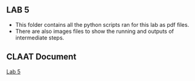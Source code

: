 ## LAB 5

- This folder contains all the python scripts ran for this lab as pdf files.
- There are also images files to show the running and outputs of intermediate steps.

## CLAAT Document
[Lab 5](https://codelabs-preview.appspot.com/?file_id=1gVMGvn3LrFbWsOvHRgUBSp8GVqsiOp0kstt0m8wjK44#0)
